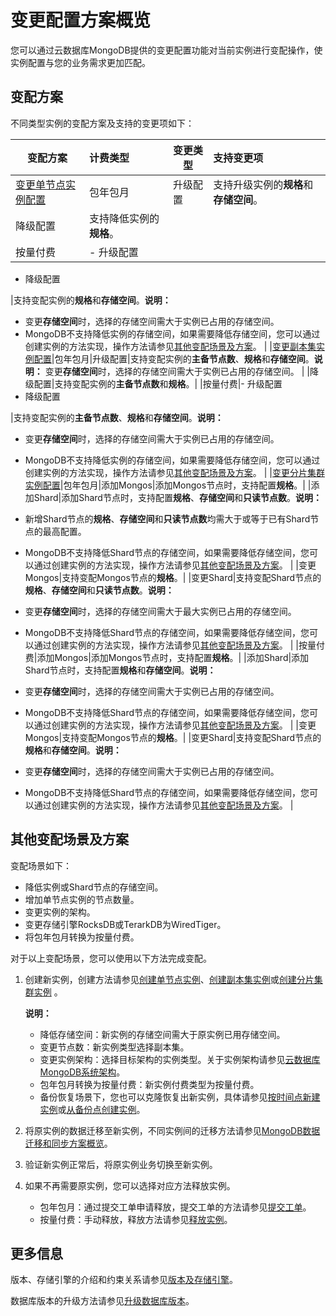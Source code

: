 # 变更配置方案概览

您可以通过云数据库MongoDB提供的变更配置功能对当前实例进行变配操作，使实例配置与您的业务需求更加匹配。

## 变配方案

不同类型实例的变配方案及支持的变更项如下：

|变配方案|计费类型|变更类型|支持变更项|
|----|:---|----|:----|
|[变更单节点实例配置](/intl.zh-CN/用户指南/实例管理/变更实例配置/变更单节点实例配置.md)|包年包月|升级配置|支持升级实例的**规格**和**存储空间**。|
|降级配置|支持降低实例的**规格**。|
|按量付费|-   升级配置
-   降级配置

|支持变配实例的**规格**和**存储空间**。**说明：**

-   变更**存储空间**时，选择的存储空间需大于实例已占用的存储空间。
-   MongoDB不支持降低实例的存储空间，如果需要降低存储空间，您可以通过创建实例的方法实现，操作方法请参见[其他变配场景及方案](/intl.zh-CN/用户指南/实例管理/变更实例配置/变更配置方案概览.md)。 |
|[变更副本集实例配置](/intl.zh-CN/用户指南/实例管理/变更实例配置/变更副本集实例配置.md)|包年包月|升级配置|支持变配实例的**主备节点数**、**规格**和**存储空间**。**说明：** 变更**存储空间**时，选择的存储空间需大于实例已占用的存储空间。 |
|降级配置|支持变配实例的**主备节点数**和**规格**。|
|按量付费|-   升级配置
-   降级配置

|支持变配实例的**主备节点数**、**规格**和**存储空间**。**说明：**

-   变更**存储空间**时，选择的存储空间需大于实例已占用的存储空间。
-   MongoDB不支持降低实例的存储空间，如果需要降低存储空间，您可以通过创建实例的方法实现，操作方法请参见[其他变配场景及方案](/intl.zh-CN/用户指南/实例管理/变更实例配置/变更配置方案概览.md)。 |
|[变更分片集群实例配置](/intl.zh-CN/用户指南/实例管理/变更实例配置/变更分片集群实例配置.md)|包年包月|添加Mongos|添加Mongos节点时，支持配置**规格**。|
|添加Shard|添加Shard节点时，支持配置**规格**、**存储空间**和**只读节点数**。**说明：**

-   新增Shard节点的**规格**、**存储空间**和**只读节点数**均需大于或等于已有Shard节点的最高配置。
-   MongoDB不支持降低Shard节点的存储空间，如果需要降低存储空间，您可以通过创建实例的方法实现，操作方法请参见[其他变配场景及方案](/intl.zh-CN/用户指南/实例管理/变更实例配置/变更配置方案概览.md)。 |
|变更Mongos|支持变配Mongos节点的**规格**。|
|变更Shard|支持变配Shard节点的**规格**、**存储空间**和**只读节点数**。**说明：**

-   变更**存储空间**时，选择的存储空间需大于最大实例已占用的存储空间。
-   MongoDB不支持降低Shard节点的存储空间，如果需要降低存储空间，您可以通过创建实例的方法实现，操作方法请参见[其他变配场景及方案](/intl.zh-CN/用户指南/实例管理/变更实例配置/变更配置方案概览.md)。 |
|按量付费|添加Mongos|添加Mongos节点时，支持配置**规格**。|
|添加Shard|添加Shard节点时，支持配置**规格**和**存储空间**。**说明：**

-   变更**存储空间**时，选择的存储空间需大于实例已占用的存储空间。
-   MongoDB不支持降低Shard节点的存储空间，如果需要降低存储空间，您可以通过创建实例的方法实现，操作方法请参见[其他变配场景及方案](/intl.zh-CN/用户指南/实例管理/变更实例配置/变更配置方案概览.md)。 |
|变更Mongos|支持变配Mongos节点的**规格**。|
|变更Shard|支持变配Shard节点的**规格**和**存储空间**。**说明：**

-   变更**存储空间**时，选择的存储空间需大于实例已占用的存储空间。
-   MongoDB不支持降低Shard节点的存储空间，如果需要降低存储空间，您可以通过创建实例的方法实现，操作方法请参见[其他变配场景及方案](/intl.zh-CN/用户指南/实例管理/变更实例配置/变更配置方案概览.md)。 |

## 其他变配场景及方案

变配场景如下：

-   降低实例或Shard节点的存储空间。
-   增加单节点实例的节点数量。
-   变更实例的架构。
-   变更存储引擎RocksDB或TerarkDB为WiredTiger。
-   将包年包月转换为按量付费。

对于以上变配场景，您可以使用以下方法完成变配。

1.  创建新实例，创建方法请参见[创建单节点实例](/intl.zh-CN/快速入门/创建实例/创建单节点实例.md)、[创建副本集实例](/intl.zh-CN/快速入门/创建实例/创建副本集实例.md)或[创建分片集群实例](/intl.zh-CN/快速入门/创建实例/创建分片集群实例.md) 。

    **说明：**

    -   降低存储空间：新实例的存储空间需大于原实例已用存储空间。
    -   变更节点数：新实例类型选择副本集。
    -   变更实例架构：选择目标架构的实例类型。关于实例架构请参见[云数据库MongoDB系统架构](/intl.zh-CN/产品简介/系统架构/云数据库MongoDB系统架构.md)。
    -   包年包月转换为按量付费：新实例付费类型为按量付费。
    -   备份恢复场景下，您也可以克隆恢复出新实例，具体请参见[按时间点新建实例](/intl.zh-CN/用户指南/数据恢复/按时间点新建实例.md)或[从备份点创建实例](/intl.zh-CN/用户指南/数据恢复/从备份点创建实例.md)。
2.  将原实例的数据迁移至新实例，不同实例间的迁移方法请参见[MongoDB数据迁移和同步方案概览](/intl.zh-CN/用户指南/数据迁移和同步/MongoDB数据迁移和同步方案概览.md)。
3.  验证新实例正常后，将原实例业务切换至新实例。
4.  如果不再需要原实例，您可以选择对应方法释放实例。
    -   包年包月：通过提交工单申请释放，提交工单的方法请参见[提交工单](https://workorder-intl.console.aliyun.com/console.htm#/ticket/createIndex)。
    -   按量付费：手动释放，释放方法请参见[释放实例](/intl.zh-CN/用户指南/实例管理/释放实例或节点.md)。

## 更多信息

版本、存储引擎的介绍和约束关系请参见[版本及存储引擎](/intl.zh-CN/产品简介/版本及存储引擎.md)。

数据库版本的升级方法请参见[升级数据库版本](/intl.zh-CN/用户指南/实例管理/数据库升级/升级数据库版本.md)。

